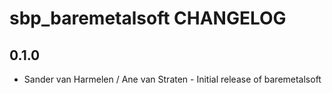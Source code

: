 sbp_baremetalsoft CHANGELOG
===========================



0.1.0
-----
- Sander van Harmelen / Ane van Straten - Initial release of baremetalsoft

